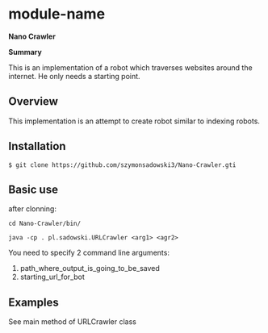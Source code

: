 # module-name  

**Nano Crawler** 

**Summary** 

This is an implementation of a robot which traverses websites around the internet. He only needs a starting point.

## Overview

This implementation is an attempt to create robot similar to indexing robots.

## Installation

```
$ git clone https://github.com/szymonsadowski3/Nano-Crawler.gti
```

## Basic use

after clonning:

```
cd Nano-Crawler/bin/

java -cp . pl.sadowski.URLCrawler <arg1> <agr2>
```

You need to specify 2 command line arguments:

1. path_where_output_is_going_to_be_saved
2. starting_url_for_bot

## Examples

See main method of URLCrawler class
